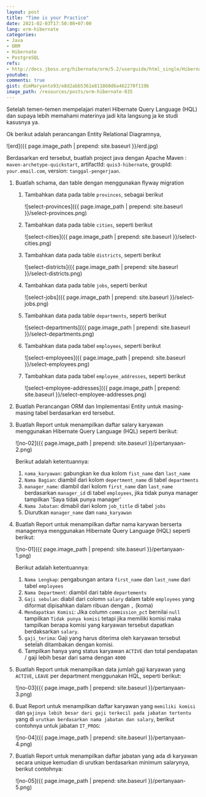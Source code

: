 ```yaml
---
layout: post
title: "Time is your Practice"
date: 2021-02-03T17:50:08+07:00
lang: orm-hibernate
categories:
- Java
- ORM
- Hibernate
- PostgreSQL
refs: 
- http://docs.jboss.org/hibernate/orm/5.2/userguide/html_single/Hibernate_User_Guide.html
youtube: 
comments: true
gist: dimMaryanto93/e8d2abb5361e811860d6a462270f119b
image_path: /resources/posts/orm-hibernate-035
---
```


Setelah temen-temen mempelajari materi Hibernate Query Language (HQL) dan supaya lebih memahami materinya jadi kita langsung ja ke studi kasusnya ya.

Ok berikut adalah perancangan Entity Relational Diagramnya, 

![erd]({{ page.image_path | prepend: site.baseurl }}/erd.jpg)

Berdasarkan erd tersebut, buatlah project java dengan Apache Maven : `maven-archetype-quickstart`, artifactId: `quis3-hibernate`, groupId: `your.email.com`, version: `tanggal-pengerjaan`.

1. Buatlah schama, dan table dengan menggunakan flyway migration
    1. Tambahkan data pada table `provinces`, sebagai berikut

        ![select-provinces]({{ page.image_path | prepend: site.baseurl  }}/select-provinces.png)
    
    2. Tambahkan data pada table `cities`, seperti berikut

        ![select-cities]({{ page.image_path | prepend: site.baseurl  }}/select-cities.png)

    3. Tambahkan data pada table `districts`, seperti berikut

        ![select-districts]({{ page.image_path | prepend: site.baseurl  }}/select-districts.png)

    4. Tambahkan data pada table `jobs`, seperti berikut

        ![select-jobs]({{ page.image_path | prepend: site.baseurl  }}/select-jobs.png)

    5. Tambahkan data pada table `departments`, seperti berikut
        
        ![select-departments]({{ page.image_path | prepend: site.baseurl  }}/select-departments.png)

    6. Tambahkan data pada tabel `employees`, seperti berikut

        ![select-employees]({{ page.image_path | prepend: site.baseurl  }}/select-employees.png)

    7. Tambahkan data pada tabel `employee_addresses`, seperti berikut

        ![select-employee-addresses]({{ page.image_path | prepend: site.baseurl  }}/select-employee-addresses.png)

2. Buatlah Perancangan ORM dan Implementasi Entity untuk masing-masing tabel berdasarkan erd tersebut.

3. Buatlah Report untuk menampilkan daftar salary karyawan menggunakan Hibernate Query Language (HQL) seperti berikut:

    ![no-02]({{ page.image_path | prepend: site.baseurl  }}/pertanyaan-2.png)

    Berikut adalah ketentuannya:

    1. `nama_karyawan`: gabungkan ke dua kolom `fist_name` dan `last_name`
    2. `Nama Bagian`: diambil dari kolom `depertment_name` di tabel `departments`
    3. `manager_name`: diambil dari kolom `first_name` dan `last_name` berdasarkan `manager_id` di tabel `employees`, jika tidak punya manager tampilkan 'Saya tidak punya manager'
    4. `Nama Jabatan`: dimabil dari kolom `job_title` di tabel `jobs`
    5. Diurutkan `manager_name` dan `nama_karyawan`

4. Buatlah Report untuk menampilkan daftar nama karywan berserta managernya menggunakan Hibernate Query Language (HQL) seperti berikut:
    
    ![no-01]({{ page.image_path | prepend: site.baseurl  }}/pertanyaan-1.png)
    
    Berikut adalah ketentuannya:

    1. `Nama Lengkap`: pengabungan antara `first_name` dan `last_name` dari tabel `employees`
    2. `Nama Department`: diambil dari table `departements`
    3. `Gaji sebulan`: diabil dari colomn `salary` dalam table `employees` yang diformat dipisahkan dalam ribuan dengan `,` (koma)
    4. `Mendapatkan Komisi`: Jika column `commission_pct` bernilai `null` tampilkan `Tidak punya komisi` tetapi jika memiliki komisi maka tampilkan berapa komisi yang karyawan tersebut dapatkan berdaksarkan `salary`.
    5. `gaji_terima`: Gaji yang harus diterima oleh karyawan tersebut setelah ditambakan dengan komisi.
    6. Tampilkan hanya yang status karyawan `ACTIVE` dan total pendapatan / gaji lebih besar dari sama dengan `4000`

5. Buatlah Report untuk menampilkan data jumlah gaji karyawan yang `ACTIVE`, `LEAVE` per department menggunakan HQL, seperti berikut:

    ![no-03]({{ page.image_path | prepend: site.baseurl  }}/pertanyaan-3.png)


6. Buat Report untuk menampilkan daftar karyawan yang `memiliki komisi` dan `gajinya lebih besar dari gaji terkecil pada jabatan tertentu` yang di `urutkan berdasarkan nama jabatan dan salary`, berikut contohnya untuk jabatan `IT_PROG`:

    ![no-04]({{ page.image_path | prepend: site.baseurl  }}/pertanyaan-4.png)

7. Buatlah Report untuk menampilkan daftar jabatan yang ada di karyawan secara unique kemudian di urutkan berdasarkan minimum salarynya, berikut contohnya:

    ![no-05]({{ page.image_path | prepend: site.baseurl  }}/pertanyaan-5.png)
